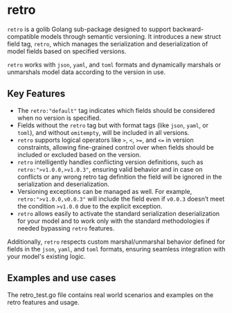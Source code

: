 # retro

`retro` is a golib Golang sub-package designed to support backward-compatible models through semantic versioning. It introduces a new struct field tag, `retro`, which manages the serialization and deserialization of model fields based on specified versions.

`retro` works with `json`, `yaml`, and `toml` formats and dynamically marshals or unmarshals model data according to the version in use.

## Key Features

- The `retro:"default"` tag indicates which fields should be considered when no version is specified.
- Fields without the `retro` tag but with format tags (like `json`, `yaml`, or `toml`), and without `omitempty`, will be included in all versions.
- `retro` supports logical operators like `>`, `<`, `>=`, and `<=` in version constraints, allowing fine-grained control over when fields should be included or excluded based on the version.
- `retro` intelligently handles conflicting version definitions, such as `retro:">v1.0.0,>v1.0.3"`, ensuring valid behavior and in case on conflicts or any wrong retro tag definition the field will be ignored in the serialization and deserialization.
- Versioning exceptions can be managed as well. For example, `retro:">v1.0.0,v0.0.3"` will include the field even if `v0.0.3` doesn’t meet the condition `>v1.0.0` due to the explicit exception.
- `retro` allows easily to activate the standard serialization deserialization for your model and to work only with the standard methodologies if needed bypassing `retro` features.

Additionally, `retro` respects custom marshal/unmarshal behavior defined for fields in the `json`, `yaml`, and `toml` formats, ensuring seamless integration with your model's existing logic.


## Examples and use cases

The retro_test.go file contains real world scenarios and examples on the retro features and usage.  

